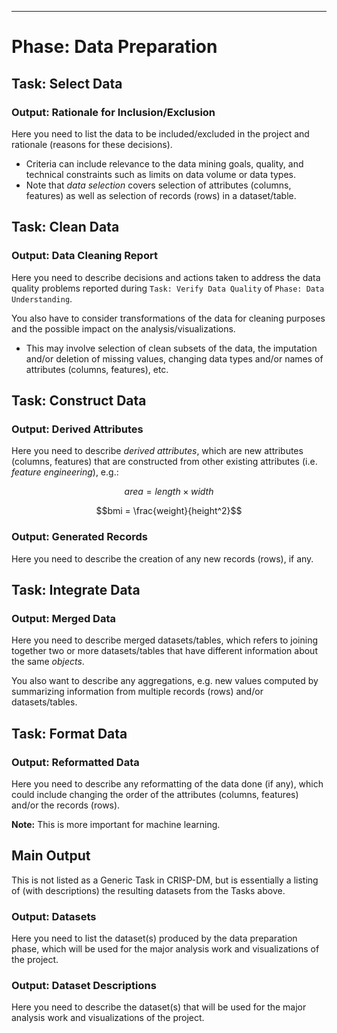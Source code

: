 
---

# Phase: Data Preparation

## Task: Select Data

### Output: Rationale for Inclusion/Exclusion

Here you need to list the data to be included/excluded in the project and rationale (reasons for these decisions).
- Criteria can include relevance to the data mining goals, quality, and technical constraints such as limits on data volume or data types.
- Note that *data selection* covers selection of attributes (columns, features) as well as selection of records (rows) in a dataset/table.

## Task: Clean Data

### Output: Data Cleaning Report

Here you need to describe decisions and actions taken to address the data quality problems reported during `Task: Verify Data Quality` of `Phase: Data Understanding`.

You also have to consider transformations of the data for cleaning purposes and the possible impact on the analysis/visualizations.
- This may involve selection of clean subsets of the data, the imputation and/or deletion of missing values, changing data types and/or names of attributes (columns, features), etc.

## Task: Construct Data

### Output: Derived Attributes

Here you need to describe *derived attributes*, which are new attributes (columns, features) that are constructed from other existing attributes (i.e. *feature engineering*), e.g.:

$$area = length \times width$$

$$bmi = \frac{weight}{height^2}$$

### Output: Generated Records

Here you need to describe the creation of any new records (rows), if any.

## Task: Integrate Data

### Output: Merged Data

Here you need to describe merged datasets/tables, which refers to joining together two or more  datasets/tables that have different information about the same *objects*.

You also want to describe any aggregations, e.g. new values computed by summarizing information from multiple records (rows) and/or datasets/tables.

## Task: Format Data

### Output: Reformatted Data

Here you need to describe any reformatting of the data done (if any), which could include changing the order of the attributes (columns, features) and/or the records (rows).

**Note:** This is more important for machine learning.

## Main Output

This is not listed as a Generic Task in CRISP-DM, but is essentially a listing of (with descriptions) the resulting datasets from the Tasks above.

### Output: Datasets

Here you need to list the dataset(s) produced by the data preparation phase, which will be used for the major analysis work and visualizations of the project.

### Output: Dataset Descriptions

Here you need to describe the dataset(s) that will be used for the major analysis work and visualizations of the project.